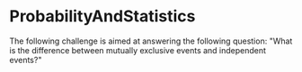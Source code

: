# ProbabilityAndStatistics
The following challenge is aimed at answering the following question:  "What is the difference between mutually exclusive events and independent events?"
